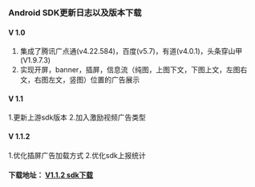 ###  Android SDK更新日志以及版本下载

#### V 1.0

1. 集成了腾讯广点通(v4.22.584)，百度(v5.7)，有道(v4.0.1)，头条穿山甲(V1.9.7.3)
2. 实现开屏，banner，插屏，信息流（纯图，上图下文，下图上文，左图右文，右图左文，竖图）位置的广告展示

#### V 1.1

1.更新上游sdk版本
2.加入激励视频广告类型

#### V 1.1.2

1.优化插屏广告加载方式
2.优化sdk上报统计

#### 下载地址： [V1.1.2 sdk下载](https://github.com/tianpengco/tianpeng_SDK_for_Android/releases/download/v1.1.2/tpadsdk_v1.1.2.zip)
